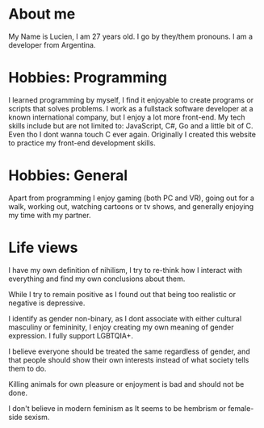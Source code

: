 <!-- {"title": "About me"} -->

# About me

My Name is Lucien, I am 27 years old. I go by they/them pronouns.
I am a developer from Argentina.

# Hobbies: Programming

I learned programming by myself, I find it enjoyable to create programs or scripts that solves problems.
I work as a fullstack software developer at a known international company, but I enjoy a lot more front-end.
My tech skills include but are not limited to: JavaScript, C#, Go and a little bit of C.
Even tho I dont wanna touch C ever again.
Originally I created this website to practice my front-end development skills.

# Hobbies: General

Apart from programming I enjoy gaming (both PC and VR), going out for a walk, working
out, watching cartoons or tv shows, and generally enjoying my time with my partner.

# Life views

I have my own definition of nihilism, I try to re-think how I interact with everything
and find my own conclusions about them.

While I try to remain positive as I found out that being too realistic or negative is depressive.

I identify as gender non-binary, as I dont associate with either cultural masculiny or
femininity, I enjoy creating my own meaning of gender expression. I fully support LGBTQIA+.

I believe everyone should be treated the same regardless of gender, and that people should show their own interests instead of what society tells them to do.

Killing animals for own pleasure or enjoyment is bad and should not be done.

I don't believe in modern feminism as It seems to be hembrism or female-side sexism.
